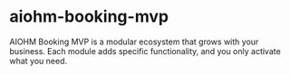 # aiohm-booking-mvp
AIOHM Booking MVP is a modular ecosystem that grows with your business. Each module adds specific functionality, and you only activate what you need.
